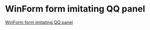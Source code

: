# WinForm form imitating QQ panel
[WinForm form imitating QQ panel](https://aiwithcloud.com/2022/09/19/winform_form_imitating_qq_panel/)